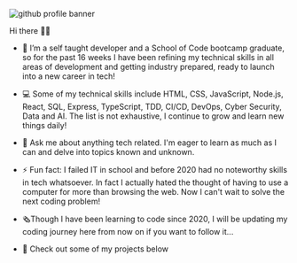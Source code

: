 

![github profile banner](https://github.com/gabriellemia/gabriellemia/assets/78322726/57dad6a1-100f-418c-a89f-c90afb6ab79a)


Hi there 🙋‍♀️

- 🚀 I’m a self taught developer and a School of Code bootcamp graduate, so for the past 16 weeks I have been refining my technical skills in all areas of development and getting industry prepared, ready to launch into a new career in tech!
- 💻 Some of my technical skills include HTML, CSS, JavaScript, Node.js, React, SQL, Express, TypeScript, TDD, CI/CD, DevOps, Cyber Security, Data and AI. The list is not exhaustive, I continue to grow and learn new things daily!
- 💬 Ask me about anything tech related. I'm eager to learn as much as I can and delve into topics known and unknown. 
- ⚡ Fun fact: I failed IT in school and before 2020 had no noteworthy skills in tech whatsoever.  In fact I actually hated the thought of having to use a computer for more than browsing the web.  Now I can't wait to solve the next coding problem!

- 🗞️Though I have been learning to code since 2020, I will be updating my coding journey here from now on if you want to follow it...
-  👀 Check out some of my projects below

